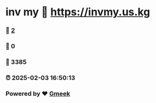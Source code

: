 # inv my :link: https://invmy.us.kg 
### :page_facing_up: [2](https://invmy.us.kg/tag.html) 
### :speech_balloon: 0 
### :hibiscus: 3385 
### :alarm_clock: 2025-02-03 16:50:13 
### Powered by :heart: [Gmeek](https://github.com/Meekdai/Gmeek)
